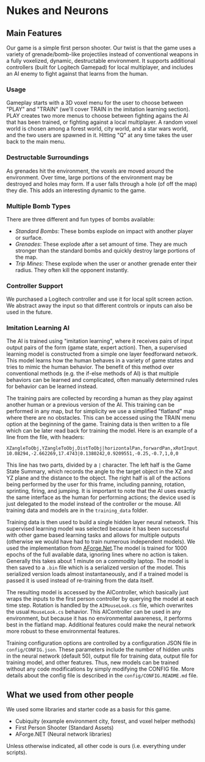 # Nukes and Neurons

## Main Features

Our game is a simple first person shooter. Our twist is that the game uses a variety of grenade/bomb-like projectiles instead of conventional weapons in a fully voxelized, dynamic, destructable environment. It supports additional controllers (built for Logitech Gamepad) for local multiplayer, and includes an AI enemy to fight against that learns from the human.

### Usage

Gameplay starts with a 3D voxel menu for the user to choose between "PLAY" and "TRAIN" (we'll cover TRAIN in the imitation learning section). PLAY creates two more menus to choose between fighting agains the AI that has been trained, or fighting against a local multiplayer. A random voxel world is chosen among a forest world, city world, and a star wars world, and the two users are spawned in it. Hitting "Q" at any time takes the user back to the main menu.

### Destructable Surroundings

As grenades hit the environment, the voxels are moved around the environment.  Over time, large portions of the environment may be destroyed and holes may form.  If a user falls through a hole (of off the map) they die.  This adds an interesting dynamic to the game.

### Multiple Bomb Types

There are three different and fun types of bombs available:

* *Standard Bombs*: These bombs explode on impact with another player or surface.  
* *Grenades*: These explode after a set amount of time.  They are much stronger than the standard bombs and quickly destroy large portions of the map.
* *Trip Mines*: These explode when the user or another grenade enter their radius.  They often kill the opponent instantly.

### Controller Support

We purchased a Logitech controller and use it for local split screen action. We abstract away the input so that different controls or inputs can also be used in the future.

### Imitation Learning AI

The AI is trained using "imitation learning", where it receives pairs of input output pairs of the form (game state, expert action).  Then, a supervised learning model is constructed from a simple one layer feedforward network.  This model learns how the human behaves in a variety of game states and tries to mimic the human behavior.  The benefit of this method over conventional methods (e.g. the if-else methods of AI) is that multiple behaviors can be learned and complicated, often manually determined rules for behavior can be learned instead.

The training pairs are collected by recording a human as they play against another human or a previous version of the AI. This training can be performed in any map, but for simplicity we use a simplified "flatland" map where there are no obstacles.  This can be accessed using the TRAIN menu option at the beginning of the game.  Training data is then written to a file which can be later read back for training the model.  Here is an example of a line from the file, with headers:

```
XZangleToObj,YZangleToObj,DistToObj|horizontalPan,forwardPan,xRotInput,yRotInput,sprintButtonDown,fireButtonDown,jumpButtonDown
10.08294,-2.662269,17.4743|0.1380242,0.9209551,-0.25,-0.7,1,0,0
```

This line has two parts, divided by a `|` character.  The left half is the Game State Summary, which records the angle to the target object in the XZ and YZ plane and the distance to the object.  The right half is all of the actions being performed by the user for this frame, including panning, rotation, sprinting, firing, and jumping.  It is important to note that the AI uses exactly the same interface as the human for performing actions; the device used is just delegated to the model instead of the controller or the mouse.  All training data and models are in the `training_data` folder.

Training data is then used to build a single hidden layer neural network.  This supervised learning model was selected because it has been successful with other game based learning tasks and allows for multiple outputs (otherwise we would have had to train numerous independent models).  We used the implementation from [AForge.Net](http://www.aforgenet.com/framework/features/neural_networks.html).The model is trained for 1000 epochs of the full available data, ignoring lines where no action is taken. Generally this takes about 1 minute on a commodity laptop.  The model is then saved to a `.bin` file which is a serialized version of the model.  This serialized version loads almost instantaneously, and if a trained model is passed it is used instead of re-training from the data itself.

The resulting model is accessed by the AIController, which basically just wraps the inputs to the first person controller by querying the model at each time step.  Rotation is handled by the `AIMouseLook.cs` file, which overwrites the usual `MouseLook.cs` behavior.  This AIController can be used in any environment, but because it has no environmental awareness, it performs best in the flatland map.  Additional features could make the neural network more robust to these environmental features.

Training configuration options are controlled by a configuration JSON file in `config/CONFIG.json`.  These parameters include the number of hidden units in the neural network (default 50), output file for training data, output file for training model, and other features.  Thus, new models can be trained without any code modifications by simply modifying the CONFIG file.  More details about the config file is described in the `config/CONFIG.README.md` file.

## What we used from other people

We used some libraries and starter code as a basis for this game.

* Cubiquity (example environment city, forest, and voxel helper methods)
* First Person Shooter (Standard Assets)
* AForge.NET (Neural network libraries)

Unless otherwise indicated, all other code is ours (i.e. everything under scripts).
